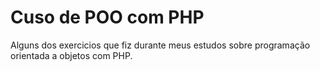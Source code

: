 # Cuso de POO com PHP

Alguns dos exercicios que fiz durante meus estudos sobre programação orientada a objetos com PHP.
 
